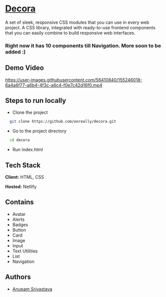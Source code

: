 # [Decora](https://decora.netlify.app) 
A set of sleek, responsive CSS modules that you can use in every web project. A CSS library, integrated with ready-to-use frontend components that you can easily combine to build responsive web interfaces. 

### Right now it has 10 components till Navigation. More soon to be added :)

## Demo Video
https://user-images.githubusercontent.com/56410840/155246018-6a4a6f77-a6b4-4f3c-a6c4-f0e7c42d16f0.mp4


## Steps to run locally

- Clone the project

```bash
  git clone https://github.com/ooreally/decora.git
```
- Go to the project directory
```bash
  cd decora
```
- Run index.html

## Tech Stack
**Client:** HTML, CSS

**Hosted:** Netlify

## Contains
- Avatar 
- Alerts
- Badges
- Button
- Card
- Image
- Input
- Text Utilities
- List
- Navigation

## Authors

- [Anupam Srivastava](https://github.com/ooreally)
